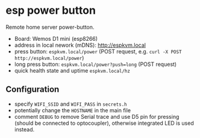 # esp power button

Remote home server power-button.

- Board: Wemos D1 mini (esp8266)
- address in local nework (mDNS): http://espkvm.local
- press button: `espkvm.local/power` (POST request, e.g. `curl -X POST http://espkvm.local/power`)
- long press button: `espkvm.local/power?push=long` (POST request)
- quick health state and uptime `espkvm.local/hz`

## Configuration

- specify `WIFI_SSID` and `WIFI_PASS` in `secrets.h`
- potentially change the `HOSTNAME` in the main file
- comment `DEBUG` to remove Serial trace and use D5 pin for pressing (should be connected to optocoupler), otherwise integrated LED is used instead.

